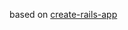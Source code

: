 based on [create-rails-app](https://github.com/la-ruby/create-rails-app/blob/master/create-rails-app)
